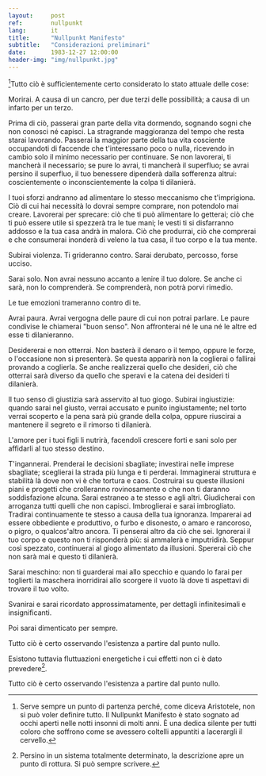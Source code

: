 ```yaml
---
layout:     post
ref:		nullpunkt
lang: 		it
title:      "Nullpunkt Manifesto"
subtitle:   "Considerazioni preliminari"
date:       1983-12-27 12:00:00
header-img: "img/nullpunkt.jpg"
---
```


[^1]Tutto ciò è sufficientemente certo considerato lo stato attuale delle cose:

Morirai. A causa di un cancro, per due terzi delle possibilità; a causa di un infarto per un terzo. 

Prima di ciò, passerai gran parte della vita dormendo, sognando sogni che non conosci né capisci.
La stragrande maggioranza del tempo che resta starai lavorando. Passerai la maggior parte della tua vita cosciente occupandoti di faccende che t'interessano poco o nulla, ricevendo in cambio solo il minimo necessario per continuare. 
Se non lavorerai, ti mancherà il necessario; se pure lo avrai, ti mancherà il superfluo; se avrai persino il superfluo, il tuo benessere dipenderà dalla sofferenza altrui: coscientemente o inconscientemente la colpa ti dilanierà.

I tuoi sforzi andranno ad alimentare lo stesso meccanismo che t'imprigiona. Ciò di cui hai necessità lo dovrai sempre comprare, non potendolo mai creare. Lavorerai per sprecare: ciò che ti può alimentare lo getterai; ciò che ti può essere utile si spezzerà tra le tue mani; le vesti ti si disfarranno addosso e la tua casa andrà in malora. Ciò che produrrai, ciò che comprerai e che consumerai inonderà di veleno la tua casa, il tuo corpo e la tua mente.

Subirai violenza. Ti grideranno contro. Sarai derubato, percosso, forse ucciso.

Sarai solo. Non avrai nessuno accanto a lenire il tuo dolore. Se anche ci sarà, non lo comprenderà. Se comprenderà, non potrà porvi rimedio.

Le tue emozioni trameranno contro di te. 

Avrai paura.
Avrai vergogna delle paure di cui non potrai parlare. Le paure condivise le chiamerai "buon senso". Non affronterai né le una né le altre ed esse ti dilanieranno.

Desidererai e non otterrai. Non basterà il denaro o il tempo, oppure le forze, o l'occasione non si presenterà. Se questa apparirà non la coglierai o fallirai provando a coglierla. Se anche realizzerai quello che desideri, ciò che otterrai sarà diverso da quello che speravi e la catena dei desideri ti dilanierà.

Il tuo senso di giustizia sarà asservito al tuo giogo. Subirai ingiustizie: quando sarai nel giusto, verrai accusato e punito ingiustamente; nel torto verrai scoperto e la pena sarà più grande della colpa, oppure riuscirai a mantenere il segreto e il rimorso ti dilanierà.

L'amore per i tuoi figli li nutrirà, facendoli crescere forti e sani solo per affidarli al tuo stesso destino.

T'ingannerai. Prenderai le decisioni sbagliate; investirai nelle imprese sbagliate; sceglierai la strada più lunga e ti perderai.
Immaginerai struttura e stabilità là dove non vi è che tortura e caos. Costruirai su queste illusioni piani e progetti che crolleranno rovinosamente o che non ti daranno soddisfazione alcuna. Sarai estraneo a te stesso e agli altri. Giudicherai con arroganza tutti quelli che non capisci. Imbroglierai e sarai imbrogliato. Tradirai continuamente te stesso a causa della tua ignoranza. Imparerai ad essere obbediente e produttivo, o furbo e disonesto, o amaro e rancoroso, o pigro, o qualcos'altro ancora. 
Ti penserai altro da ciò che sei. Ignorerai il tuo corpo e questo non ti risponderà più: si ammalerà e imputridirà. Seppur così spezzato, continuerai al giogo alimentato da illusioni. Spererai ciò che non sarà mai e questo ti dilanierà.

Sarai meschino: non ti guarderai mai allo specchio e quando lo farai per toglierti la maschera inorridirai allo scorgere il vuoto là dove ti aspettavi di trovare il tuo volto. 

Svanirai e sarai ricordato approssimatamente, per dettagli infinitesimali e insignificanti. 

Poi sarai dimenticato per sempre.

Tutto ciò è certo osservando l'esistenza a partire dal punto nullo.

Esistono tuttavia fluttuazioni energetiche i cui effetti non ci è dato prevedere[^2].

Tutto ciò è certo osservando l'esistenza a partire dal punto nullo.


[^1]: Serve sempre un punto di partenza perché, come diceva Aristotele, non si può voler definire tutto. Il Nullpunkt Manifesto è stato sognato ad occhi aperti nelle notti insonni di molti anni. È una dedica silente per tutti coloro che soffrono come se avessero coltelli appuntiti a lacerargli il cervello.

[^2]: Persino in un sistema totalmente determinato, la descrizione apre un punto di rottura. Si può sempre scrivere.